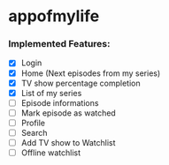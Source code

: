 # appofmylife

### Implemented Features:

- [x] Login
- [x] Home (Next episodes from my series)
- [x] TV show percentage completion
- [x] List of my series
- [ ] Episode informations
- [ ] Mark episode as watched
- [ ] Profile
- [ ] Search
- [ ] Add TV show to Watchlist
- [ ] Offline watchlist
